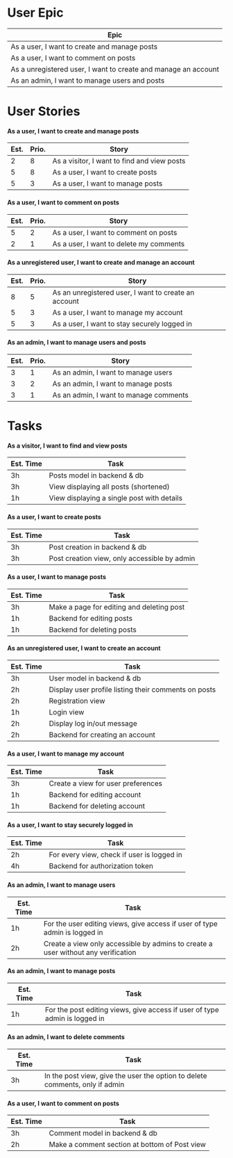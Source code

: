 # User Epic
| Epic |
| ---- |
| As a user, I want to create and manage posts |
| As a user, I want to comment on posts |
| As a unregistered user, I want to create and manage an account |
| As an admin, I want to manage users and posts |

# User Stories
#### As a user, I want to create and manage posts
| Est. | Prio. | Story |
| ---- | ----- | ----- |
| 2    | 8     | As a visitor, I want to find and view posts |
| 5    | 8     | As a user, I want to create posts |
| 5    | 3     | As a user, I want to manage posts |

#### As a user, I want to comment on posts
| Est. | Prio. | Story |
| ---- | ----- | ----- |
| 5    | 2     | As a user, I want to comment on posts |
| 2    | 1     | As a user, I want to delete my comments |

#### As a unregistered user, I want to create and manage an account
| Est. | Prio. | Story |
| ---- | ----- | ----- |
| 8    | 5     | As an unregistered user, I want to create an account |
| 5    | 3     | As a user, I want to manage my account |
| 5    | 3     | As a user, I want to stay securely logged in |

#### As an admin, I want to manage users and posts 
| Est. | Prio. | Story |
| ---- | ----- | ----- |
| 3    | 1     | As an admin, I want to manage users |
| 3    | 2     | As an admin, I want to manage posts |
| 3    | 1     | As an admin, I want to manage comments |


# Tasks
#### As a visitor, I want to find and view posts
| Est. Time | Task |
| --------- | ---- |
| 3h        | Posts model in backend & db |
| 3h        | View displaying all posts (shortened) |
| 1h        | View displaying a single post with details |

#### As a user, I want to create posts
| Est. Time | Task |
| --------- | ---- |
| 3h        | Post creation in backend & db |
| 3h        | Post creation view, only accessible by admin |

#### As a user, I want to manage posts
| Est. Time | Task |
| --------- | ---- |
| 3h        | Make a page for editing and deleting post |
| 1h         | Backend for editing posts |
| 1h         | Backend for deleting posts |

#### As an unregistered user, I want to create an account
| Est. Time | Task |
| --------- | ---- |
| 3h        | User model in backend & db |
| 2h        | Display user profile listing their comments on posts |
| 2h        | Registration view |
| 1h        | Login view |
| 2h        | Display log in/out message |
| 2h        | Backend for creating an account |

#### As a user, I want to manage my account
| Est. Time | Task |
| --------- | ---- |
| 3h        | Create a view for user preferences |
| 1h         | Backend for editing account |
| 1h         | Backend for deleting account |

#### As a user, I want to stay securely logged in
| Est. Time | Task |
| --------- | ---- |
| 2h        | For every view, check if user is logged in |
| 4h         | Backend for authorization token |

#### As an admin, I want to manage users
| Est. Time | Task |
| --------- | ---- |
| 1h        | For the user editing views, give access if user of type admin is logged in |
| 2h        | Create a view only accessible by admins to create a user without any verification |

#### As an admin, I want to manage posts
| Est. Time | Task |
| --------- | ---- |
| 1h         | For the post editing views, give access if user of type admin is logged in |

#### As an admin, I want to delete comments
| Est. Time | Task |
| --------- | ---- |
| 3h        | In the post view, give the user the option to delete comments, only if admin |

#### As a user, I want to comment on posts
| Est. Time | Task |
| --------- | ---- |
| 3h        | Comment model in backend & db |
| 2h        | Make a comment section at bottom of Post view |

